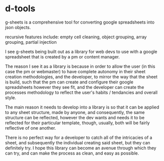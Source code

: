 d-tools
=======
g-sheets is a comprehensive tool for converting google spreadsheets into json objects.

recursive features include:
empty cell cleaning,
object grouping,
array grouping,
partial injection

I see g-sheets being built out as a library for web devs to use with a google spreadsheet that is created by a pm or content manager.

The reason I see it as a library is because in order to allow the user (in this case the pm or webmaster) to have complete autonomy in their sheet creation methodologies, and the developer, to mirror the way that the sheet is build, such that the pm can create and configure their google spreadsheets however they see fit, and the developer can create the processes methodology to reflect the user's habits / tendancies and overall style.

The main reason it needs to develop into a library is so that it can be applied to any sheet structure, made by anyone, and consequently, the same structure can be reflected, however the dev wants and needs it to be reflected for their particular template, though, usually, both will be fairly reflective of one another.

There is no perfect way for a developer to catch all of the intricacies of a sheet, and subsequently the individual creating said sheet, but they can definitely try. I hope this library can become an avenue through which they can try, and can make the process as clean, and easy as possible.